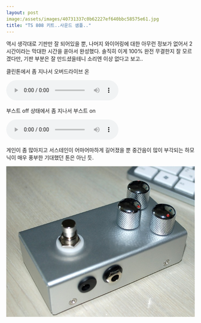 ```yaml
---
layout: post
image:/assets/images/40731337c0b62227ef640bbc58575e61.jpg
title: "TS 808 키트..사운드 샘플.."
---
```



역시 생각대로 기판만 잘 되어있을 뿐, 나머지 와이어링에 대한 아무런 정보가 없어서 2시간이라는 막대한 시간을 쏟아서 완성했다. 솔직히 이게 100% 완전 무결한지 잘 모르겠다만, 기판 부분은 잘 만드셨을테니 소리엔 이상 없다고 보고..




클린톤에서 좀 지나서 오버드라이브 온

<audio src="/assets/images/8d0d922d78694389acb2e5c2ae7d7c01.mp3" controls preload></audio>





부스트 off 상태에서 좀 지나서 부스트 on

<audio src="/assets/images/fdbbe69d4578e5ee0b6b37f0b55ddc8a.mp3" controls preload></audio>





게인이 좀 많아지고 서스테인이 어마어마하게 길어졌을 뿐 중간음이 많이 부각되는 하모닉이 매우 풍부한 기대했던 톤은 아닌 듯.






![image](/assets/images/40731337c0b62227ef640bbc58575e61.jpg)










